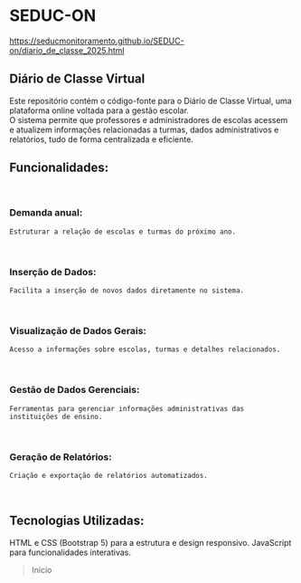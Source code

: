 # SEDUC-ON

https://seducmonitoramento.github.io/SEDUC-on/diario_de_classe_2025.html 
## Diário de Classe Virtual
Este repositório contém o código-fonte para o Diário de Classe Virtual, uma plataforma online voltada para a gestão escolar. <br>
O sistema permite que professores e administradores de escolas acessem e atualizem informações relacionadas a turmas, dados administrativos e relatórios, tudo de forma centralizada e eficiente.
<br><p>
## Funcionalidades:
<br><p>
### Demanda anual:
    Estruturar a relação de escolas e turmas do próximo ano.
<br><p>
### Inserção de Dados: 
    Facilita a inserção de novos dados diretamente no sistema.
<br><p>
### Visualização de Dados Gerais: 
    Acesso a informações sobre escolas, turmas e detalhes relacionados.
<br><p>
### Gestão de Dados Gerenciais: 
    Ferramentas para gerenciar informações administrativas das instituições de ensino.
<br><p>
### Geração de Relatórios: 
    Criação e exportação de relatórios automatizados.
<br><p>

## Tecnologias Utilizadas:
HTML e CSS (Bootstrap 5) para a estrutura e design responsivo.
JavaScript para funcionalidades interativas.
> Inicio
